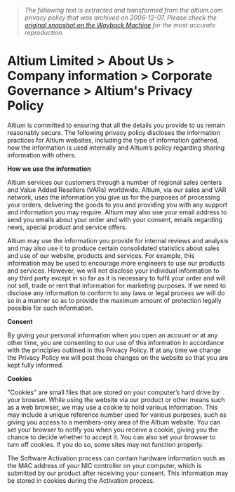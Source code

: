 > *The following text is extracted and transformed from the altium.com privacy policy that was archived on 2006-12-07. Please check the [original snapshot on the Wayback Machine](https://web.archive.org/web/20061207034322id_/http%3A//www.altium.com/%3Fcode%3D2184footerprivacypolicy) for the most accurate reproduction.*

# Altium Limited > About Us > Company information > Corporate Governance > Altium's Privacy Policy

Altium is committed to ensuring that all the details you provide to us remain reasonably secure. The following privacy policy discloses the information practices for Altium websites, including the type of information gathered, how the information is used internally and Altium’s policy regarding sharing information with others. 

**How we use the information**

Altium services our customers through a number of regional sales centers and Value Added Resellers (VARs) worldwide. Altium, via our sales and VAR network, uses the information you give us for the purposes of processing your orders, delivering the goods to you and providing you with any support and information you may require. Altium may also use your email address to send you emails about your order and with your consent, emails regarding news, special product and service offers.

Altium may use the information you provide for internal reviews and analysis and may also use it to produce certain consolidated statistics about sales and use of our website, products and services. For example, this information may be used to encourage more engineers to use our products and services. However, we will not disclose your individual information to any third party except in so far as it is necessary to fulfil your order and will not sell, trade or rent that information for marketing purposes. If we need to disclose any information to conform to any laws or legal process we will do so in a manner so as to provide the maximum amount of protection legally possible for such information.

**Consent**

By giving your personal information when you open an account or at any other time, you are consenting to our use of this information in accordance with the principles outlined in this Privacy Policy. If at any time we change the Privacy Policy we will post those changes on the website so that you are kept fully informed.

**Cookies**

"Cookies" are small files that are stored on your computer’s hard drive by your browser. While using the website via our product or other means such as a web browser, we may use a cookie to hold various information. This may include a unique reference number used for various purposes, such as giving you access to a members-only area of the Altium website. You can set your browser to notify you when you receive a cookie, giving you the chance to decide whether to accept it. You can also set your browser to turn off cookies. If you do so, some sites may not function properly.

The Software Activation process can contain hardware information such as the MAC address of your NIC controller on your computer, which is submitted by our product after receiving your consent. This information may be stored in cookies during the Activation process.
